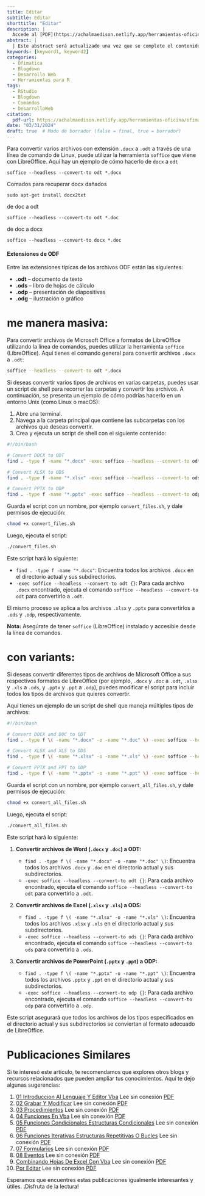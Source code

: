 ```yaml
---
title: Editar
subtitle: Editar
shorttitle: "Editar"
description: |
  Accede al [PDF](https://achalmaedison.netlify.app/herramientas-oficina/ofimatica/2024-03-31-por-editar/index.pdf) completo aquí.
abstract: |
  | Este abstract será actualizado una vez que se complete el contenido final del artículo.
keywords: [keyword1, keyword2]
categories:
  - Ofimatica
  - Blogdown
  - Desarrollo Web
  - Herramientas para R
tags:
  - RStudio
  - Blogdown
  - Comandos
  - DesarrolloWeb
citation:
  pdf-url: https://achalmaedison.netlify.app/herramientas-oficina/ofimatica/2024-03-31-por-editar/index.pdf
date: "03/31/2024"
draft: true  # Modo de borrador (false = final, true = borrador)
---
```







Para convertir varios archivos con extensión `.docx` a `.odt` a través de una línea de comando de Linux, puede utilizar la herramienta `soffice` que viene con LibreOffice. Aquí hay un ejemplo de cómo hacerlo de `docx` a `odt`

`soffice --headless --convert-to odt *.docx `

Comados para recuperar docx dañados

`sudo apt-get install docx2txt`

de doc a odt

`soffice --headless --convert-to odt *.doc`

de doc a docx

`soffice --headless --convert-to docx *.doc`

#### Extensiones de ODF

Entre las extensiones típicas de los archivos ODF están las siguientes:

- **.odt** – documento de texto
- **.ods** – libro de hojas de cálculo
- **.odp** – presentación de diapositivas
- **.odg** – ilustración o gráfico





# me manera masiva:

Para convertir archivos de Microsoft Office a formatos de LibreOffice utilizando la línea de comandos, puedes utilizar la herramienta `soffice` (LibreOffice). Aquí tienes el comando general para convertir archivos `.docx` a `.odt`:

```bash
soffice --headless --convert-to odt *.docx
```

Si deseas convertir varios tipos de archivos en varias carpetas, puedes usar un script de shell para recorrer las carpetas y convertir los archivos. A continuación, se presenta un ejemplo de cómo podrías hacerlo en un entorno Unix (como Linux o macOS):

1. Abre una terminal.
2. Navega a la carpeta principal que contiene las subcarpetas con los archivos que deseas convertir.
3. Crea y ejecuta un script de shell con el siguiente contenido:

```bash
#!/bin/bash

# Convert DOCX to ODT
find . -type f -name "*.docx" -exec soffice --headless --convert-to odt {} \;

# Convert XLSX to ODS
find . -type f -name "*.xlsx" -exec soffice --headless --convert-to ods {} \;

# Convert PPTX to ODP
find . -type f -name "*.pptx" -exec soffice --headless --convert-to odp {} \;
```

Guarda el script con un nombre, por ejemplo `convert_files.sh`, y dale permisos de ejecución:

```bash
chmod +x convert_files.sh
```

Luego, ejecuta el script:

```bash
./convert_files.sh
```

Este script hará lo siguiente:
- `find . -type f -name "*.docx"`: Encuentra todos los archivos `.docx` en el directorio actual y sus subdirectorios.
- `-exec soffice --headless --convert-to odt {}`: Para cada archivo `.docx` encontrado, ejecuta el comando `soffice --headless --convert-to odt` para convertirlo a `.odt`.

El mismo proceso se aplica a los archivos `.xlsx` y `.pptx` para convertirlos a `.ods` y `.odp`, respectivamente.

**Nota:** Asegúrate de tener `soffice` (LibreOffice) instalado y accesible desde la línea de comandos.





# con variants:



Si deseas convertir diferentes tipos de archivos de Microsoft Office a sus respectivos formatos de LibreOffice (por ejemplo, `.docx` y `.doc` a `.odt`, `.xlsx` y `.xls` a `.ods`, y `.pptx` y `.ppt` a `.odp`), puedes modificar el script para incluir todos los tipos de archivos que quieres convertir.

Aquí tienes un ejemplo de un script de shell que maneja múltiples tipos de archivos:

```bash
#!/bin/bash

# Convert DOCX and DOC to ODT
find . -type f \( -name "*.docx" -o -name "*.doc" \) -exec soffice --headless --convert-to odt {} \;

# Convert XLSX and XLS to ODS
find . -type f \( -name "*.xlsx" -o -name "*.xls" \) -exec soffice --headless --convert-to ods {} \;

# Convert PPTX and PPT to ODP
find . -type f \( -name "*.pptx" -o -name "*.ppt" \) -exec soffice --headless --convert-to odp {} \;
```

Guarda el script con un nombre, por ejemplo `convert_all_files.sh`, y dale permisos de ejecución:

```bash
chmod +x convert_all_files.sh
```

Luego, ejecuta el script:

```bash
./convert_all_files.sh
```

Este script hará lo siguiente:

1. **Convertir archivos de Word (`.docx` y `.doc`) a ODT:**
   - `find . -type f \( -name "*.docx" -o -name "*.doc" \)`: Encuentra todos los archivos `.docx` y `.doc` en el directorio actual y sus subdirectorios.
   - `-exec soffice --headless --convert-to odt {}`: Para cada archivo encontrado, ejecuta el comando `soffice --headless --convert-to odt` para convertirlo a `.odt`.

2. **Convertir archivos de Excel (`.xlsx` y `.xls`) a ODS:**
   - `find . -type f \( -name "*.xlsx" -o -name "*.xls" \)`: Encuentra todos los archivos `.xlsx` y `.xls` en el directorio actual y sus subdirectorios.
   - `-exec soffice --headless --convert-to ods {}`: Para cada archivo encontrado, ejecuta el comando `soffice --headless --convert-to ods` para convertirlo a `.ods`.

3. **Convertir archivos de PowerPoint (`.pptx` y `.ppt`) a ODP:**
   - `find . -type f \( -name "*.pptx" -o -name "*.ppt" \)`: Encuentra todos los archivos `.pptx` y `.ppt` en el directorio actual y sus subdirectorios.
   - `-exec soffice --headless --convert-to odp {}`: Para cada archivo encontrado, ejecuta el comando `soffice --headless --convert-to odp` para convertirlo a `.odp`.

Este script asegurará que todos los archivos de los tipos especificados en el directorio actual y sus subdirectorios se conviertan al formato adecuado de LibreOffice.



# Publicaciones Similares

Si te interesó este artículo, te recomendamos que explores otros blogs y recursos relacionados que pueden ampliar tus conocimientos. Aquí te dejo algunas sugerencias:


1. [01 Introduccion Al Lenguaje Y Editor Vba](https://achalmaedison.netlify.app/herramientas-oficina/ofimatica/2022-12-05-01-introduccion-al-lenguaje-y-editor-vba) Lee sin conexión [PDF](https://achalmaedison.netlify.app/herramientas-oficina/ofimatica/2022-12-05-01-introduccion-al-lenguaje-y-editor-vba/index.pdf)
2. [02 Grabar Y Modificar](https://achalmaedison.netlify.app/herramientas-oficina/ofimatica/2022-12-12-02-grabar-y-modificar) Lee sin conexión [PDF](https://achalmaedison.netlify.app/herramientas-oficina/ofimatica/2022-12-12-02-grabar-y-modificar/index.pdf)
3. [03 Procedimientos](https://achalmaedison.netlify.app/herramientas-oficina/ofimatica/2022-12-19-03-procedimientos) Lee sin conexión [PDF](https://achalmaedison.netlify.app/herramientas-oficina/ofimatica/2022-12-19-03-procedimientos/index.pdf)
4. [04 Funciones En Vba](https://achalmaedison.netlify.app/herramientas-oficina/ofimatica/2022-12-26-04-funciones-en-vba) Lee sin conexión [PDF](https://achalmaedison.netlify.app/herramientas-oficina/ofimatica/2022-12-26-04-funciones-en-vba/index.pdf)
5. [05 Funciones Condicionales Estructuras Condicionales](https://achalmaedison.netlify.app/herramientas-oficina/ofimatica/2023-01-02-05-funciones-condicionales-estructuras-condicionales) Lee sin conexión [PDF](https://achalmaedison.netlify.app/herramientas-oficina/ofimatica/2023-01-02-05-funciones-condicionales-estructuras-condicionales/index.pdf)
6. [06 Funciones Iterativas Estructuras Repetitivas O Bucles](https://achalmaedison.netlify.app/herramientas-oficina/ofimatica/2023-01-09-06-funciones-iterativas-estructuras-repetitivas-o-bucles) Lee sin conexión [PDF](https://achalmaedison.netlify.app/herramientas-oficina/ofimatica/2023-01-09-06-funciones-iterativas-estructuras-repetitivas-o-bucles/index.pdf)
7. [07 Formularios](https://achalmaedison.netlify.app/herramientas-oficina/ofimatica/2023-01-16-07-formularios) Lee sin conexión [PDF](https://achalmaedison.netlify.app/herramientas-oficina/ofimatica/2023-01-16-07-formularios/index.pdf)
8. [08 Eventos](https://achalmaedison.netlify.app/herramientas-oficina/ofimatica/2023-01-23-08-eventos) Lee sin conexión [PDF](https://achalmaedison.netlify.app/herramientas-oficina/ofimatica/2023-01-23-08-eventos/index.pdf)
9. [Combinando Hojas De Excel Con Vba](https://achalmaedison.netlify.app/herramientas-oficina/ofimatica/2023-05-31-combinando-hojas-de-excel-con-vba) Lee sin conexión [PDF](https://achalmaedison.netlify.app/herramientas-oficina/ofimatica/2023-05-31-combinando-hojas-de-excel-con-vba/index.pdf)
10. [Por Editar](https://achalmaedison.netlify.app/herramientas-oficina/ofimatica/2024-03-31-por-editar) Lee sin conexión [PDF](https://achalmaedison.netlify.app/herramientas-oficina/ofimatica/2024-03-31-por-editar/index.pdf)


Esperamos que encuentres estas publicaciones igualmente interesantes y útiles. ¡Disfruta de la lectura!

